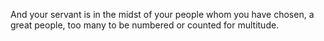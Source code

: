 And your servant is in the midst of your people whom you have chosen, a great people, too many to be numbered or counted for multitude.
